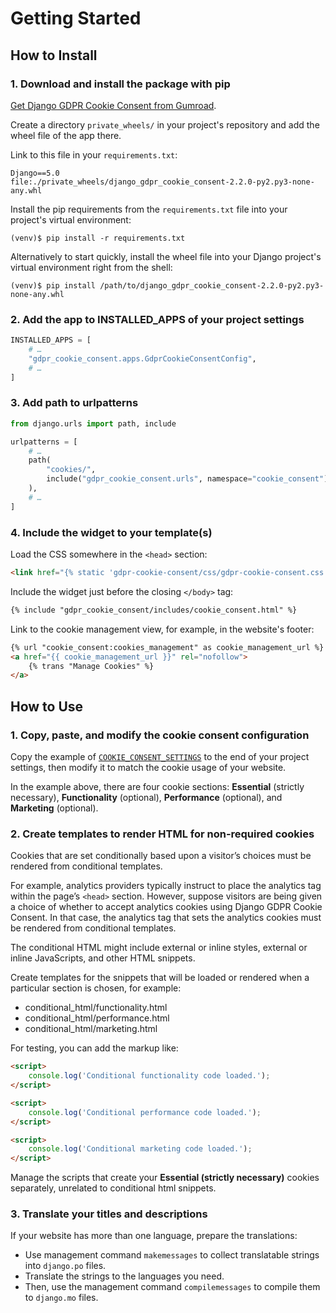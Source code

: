 # Getting Started

## How to Install

### 1. Download and install the package with pip

[Get Django GDPR Cookie Consent from Gumroad](https://websightful.gumroad.com/l/django-gdpr-cookie-consent).

Create a directory `private_wheels/` in your project's repository and add the wheel file of the app there.

Link to this file in your `requirements.txt`:

```
Django==5.0
file:./private_wheels/django_gdpr_cookie_consent-2.2.0-py2.py3-none-any.whl
```

Install the pip requirements from the `requirements.txt` file into your project's virtual environment:

```shell
(venv)$ pip install -r requirements.txt
```

Alternatively to start quickly, install the wheel file into your Django project's virtual environment right from the shell:

```shell
(venv)$ pip install /path/to/django_gdpr_cookie_consent-2.2.0-py2.py3-none-any.whl
```


### 2. Add the app to INSTALLED_APPS of your project settings

```python
INSTALLED_APPS = [
    # …
    "gdpr_cookie_consent.apps.GdprCookieConsentConfig",
    # …
]
```

### 3. Add path to urlpatterns

```python
from django.urls import path, include

urlpatterns = [
    # …
    path(
        "cookies/",
        include("gdpr_cookie_consent.urls", namespace="cookie_consent"),
    ),
    # …
]
```

### 4. Include the widget to your template(s)

Load the CSS somewhere in the `<head>` section:

```html
<link href="{% static 'gdpr-cookie-consent/css/gdpr-cookie-consent.css' %}" rel="stylesheet" />
```

Include the widget just before the closing `</body>` tag:

```html
{% include "gdpr_cookie_consent/includes/cookie_consent.html" %}
```

Link to the cookie management view, for example, in the website's footer:

```html
{% url "cookie_consent:cookies_management" as cookie_management_url %}
<a href="{{ cookie_management_url }}" rel="nofollow">
    {% trans "Manage Cookies" %}
</a>
```


## How to Use

### 1. Copy, paste, and modify the cookie consent configuration

Copy the example of [`COOKIE_CONSENT_SETTINGS`](cookie-consent-settings.md) to the end of your project settings, then modify it to match the cookie usage of your website.

In the example above, there are four cookie sections: __Essential__ (strictly necessary), __Functionality__ (optional), __Performance__ (optional), and __Marketing__ (optional).

### 2. Create templates to render HTML for non-required cookies

Cookies that are set conditionally based upon a visitor’s choices must be rendered from conditional templates. 

For example, analytics providers typically instruct to place the analytics tag within the page’s `<head>` section. However, suppose visitors are being given a choice of whether to accept analytics cookies using Django GDPR Cookie Consent. In that case, the analytics tag that sets the analytics cookies must be rendered from conditional templates. 

The conditional HTML might include external or inline styles, external or inline JavaScripts, and other HTML snippets. 

Create templates for the snippets that will be loaded or rendered when a particular section is chosen, for example:

- conditional_html/functionality.html
- conditional_html/performance.html
- conditional_html/marketing.html

For testing, you can add the markup like:

```html
<script>
    console.log('Conditional functionality code loaded.');
</script>
```

```html
<script>
    console.log('Conditional performance code loaded.');
</script>
```

```html
<script>
    console.log('Conditional marketing code loaded.');
</script>
```

Manage the scripts that create your __Essential (strictly necessary)__ cookies separately, unrelated to conditional html snippets.

### 3. Translate your titles and descriptions

If your website has more than one language, prepare the translations:

- Use management command `makemessages` to collect translatable strings into `django.po` files.
- Translate the strings to the languages you need.
- Then, use the management command `compilemessages` to compile them to `django.mo` files.
